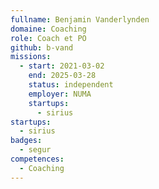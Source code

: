 ```yaml
---
fullname: Benjamin Vanderlynden
domaine: Coaching
role: Coach et PO
github: b-vand
missions:
  - start: 2021-03-02
    end: 2025-03-28
    status: independent
    employer: NUMA
    startups:
      - sirius
startups:
  - sirius
badges:
  - segur
competences:
  - Coaching
---
```

